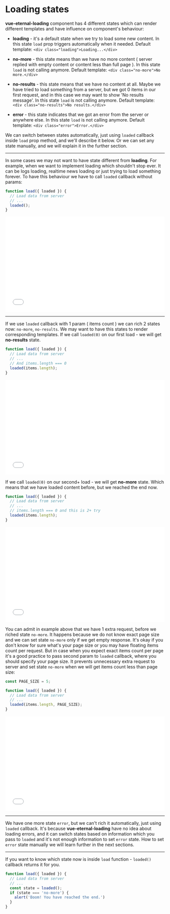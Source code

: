 # Loading states

**vue-eternal-loading** component has 4 different states which can render different templates and have influence on component's behaviour:

- **loading** - it's a default state when we try to load some new content. In this state `load` prop triggers automatically when it needed. Default template: `<div class="loading">Loading...</div>`


- **no-more** - this state means than we have no more content ( server replied with empty content or content less than full page ). In this state `load` is not calling anymore. Default template: `<div class="no-more">No more.</div>`


- **no-results** - this state means that we have no content at all. Maybe we have tried to load something from a server, but we got 0 items in our first request, and in this case we may want to show 'No results message'. In this state `load` is not calling anymore.  Default template: `<div class="no-results">No results.</div>`


- **error** - this state indicates that we got an error from the server or anywhere else. In this state `load` is not calling anymore. Default template: `<div class="error">Error.</div>`

We can switch between states automatically, just using `loaded` callback inside `load` prop method, and we'll describe it below. Or we can set any state manually, and we will explain it in the further section.

---

In some cases we may not want to have state different from **loading**. For example, when we want to implement loading which shouldn't stop ever. It can be logs loading, realtime news loading or just trying to load something forever. To have this behaviour we have to call `loaded` callback without params:

```js
function load({ loaded }) {
  // Load data from server
  // ...
  loaded();
}
```
<iframe width="100%" height="300" src="//jsfiddle.net/gavrashenko/0ak1f69t/10/embedded/result/dark/" allowfullscreen="allowfullscreen" allowpaymentrequest frameborder="0"></iframe>

---

If we use `loaded` callback with 1 param ( items count ) we can rich 2 states now: `no-more`, `no-results`. We may want to have this states to render corresponding templates. If we call `loaded(0)` on our first load - we will get **no-results** state.
```js
function load({ loaded }) {
  // Load data from server
  // ...
  // And items.length === 0 
  loaded(items.length);
}
```
<iframe width="100%" height="300" src="//jsfiddle.net/gavrashenko/4gdht3ap/7/embedded/result/dark/" allowfullscreen="allowfullscreen" allowpaymentrequest frameborder="0"></iframe>

If we call `loaded(0)` on our second+ load - we will get **no-more** state. Which means that we have loaded content before, but we reached the end now.
```js
function load({ loaded }) {
  // Load data from server
  // ...
  // items.length === 0 and this is 2+ try
  loaded(items.length);
}
```
<iframe width="100%" height="300" src="//jsfiddle.net/gavrashenko/uwapjzk8/7/embedded/result/dark/" allowfullscreen="allowfullscreen" allowpaymentrequest frameborder="0"></iframe>

You can admit in example above that we have 1 extra request, before we riched state `no-more`. It happens because we do not know exact page size and we can set state `no-more` only if we get empty response. It's okay if you don't know for sure what's your page size or you may have floating items count per request. But in case when you expect exact items count per page it's a good practice to pass second param to `loaded` callback, where you should specify your page size. It prevents unnecessary extra request to server and set state `no-more` when we will get items count less than page size:
```js
const PAGE_SIZE = 5;

function load({ loaded }) {
  // Load data from server
  // ...
  loaded(items.length, PAGE_SIZE);
}
```
<iframe width="100%" height="300" src="//jsfiddle.net/gavrashenko/pe58wszL/98/embedded/result/dark/" allowfullscreen="allowfullscreen" allowpaymentrequest frameborder="0"></iframe>

---

We have one more state `error`, but we can't rich it automatically, just using `loaded` callback. It's because **vue-eternal-loading** have no idea about loading errors, and it can switch states based on information which you pass to `loaded` and it's not enough information to set `error` state. How to set `error` state manually we will learn further in the next sections.

---

If you want to know which state now is inside `load` function - `loaded()` callback returns it for you.
```js
function load({ loaded }) {
  // Load data from server
  // ...
  const state = loaded();
  if (state === 'no-more') {
    alert('Boom! You have reached the end.')
  }
}
```
